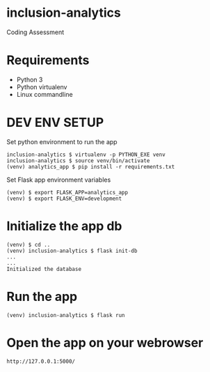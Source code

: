 # inclusion-analytics
Coding Assessment

# Requirements
- Python 3
- Python virtualenv
- Linux commandline

# DEV ENV SETUP
Set python environment to run the app

```
inclusion-analytics $ virtualenv -p PYTHON_EXE venv
inclusion-analytics $ source venv/bin/activate
(venv) analytics_app $ pip install -r requirements.txt
```

Set Flask app environment variables

```
(venv) $ export FLASK_APP=analytics_app
(venv) $ export FLASK_ENV=development
```

# Initialize the app db

```
(venv) $ cd ..
(venv) inclusion-analytics $ flask init-db
...
...
Initialized the database
```

# Run the app

```
(venv) inclusion-analytics $ flask run
```

# Open the app on your webrowser

```
http://127.0.0.1:5000/
```